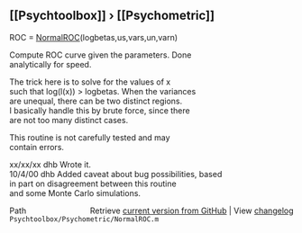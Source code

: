 ## [[Psychtoolbox]] &#8250; [[Psychometric]]

ROC = [NormalROC](NormalROC)(logbetas,us,vars,un,varn)  
  
Compute ROC curve given the parameters.  Done  
analytically for speed.  
  
The trick here is to solve for the values of x  
such that log(l(x)) \> logbetas.  When the variances  
are unequal, there can be two distinct regions.  
I basically handle this by brute force, since there  
are not too many distinct cases.  
  
This routine is not carefully tested and may  
contain errors.  
  
xx/xx/xx  dhb  Wrote it.  
10/4/00   dhb  Added caveat about bug possibilities, based  
               in part on disagreement between this routine  
               and some Monte Carlo simulations.  




<div class="code_header" style="text-align:right;">
  <span style="float:left;">Path&nbsp;&nbsp;</span> <span class="counter">Retrieve <a href=
  "https://raw.github.com/Psychtoolbox-3/Psychtoolbox-3/beta/Psychtoolbox/Psychometric/NormalROC.m">current version from GitHub</a> | View <a href=
  "https://github.com/Psychtoolbox-3/Psychtoolbox-3/commits/beta/Psychtoolbox/Psychometric/NormalROC.m">changelog</a></span>
</div>
<div class="code">
  <code>Psychtoolbox/Psychometric/NormalROC.m</code>
</div>

